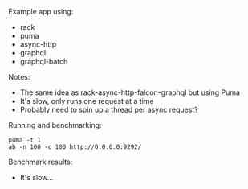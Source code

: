 Example app using:
  * rack
  * puma
  * async-http
  * graphql
  * graphql-batch

Notes:
  * The same idea as rack-async-http-falcon-graphql but using Puma
  * It's slow, only runs one request at a time
  * Probably need to spin up a thread per async request?

Running and benchmarking:

    puma -t 1
    ab -n 100 -c 100 http://0.0.0.0:9292/

Benchmark results:

  * It's slow...
